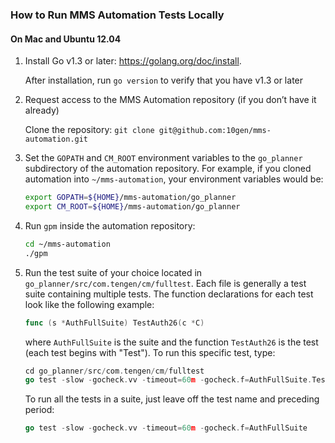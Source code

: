 ### How to Run MMS Automation Tests Locally

#### On Mac and Ubuntu 12.04

1. Install Go v1.3 or later: https://golang.org/doc/install. 

   After installation, run `go version` to verify that you have v1.3 or later

2. Request access to the MMS Automation repository (if you don’t have it already)

   Clone the repository: `git clone git@github.com:10gen/mms-automation.git`


3. Set the `GOPATH` and `CM_ROOT` environment variables to the `go_planner` subdirectory of the automation repository.  For example, if you cloned automation into `~/mms-automation`, your environment variables would be:

   ```sh
   export GOPATH=${HOME}/mms-automation/go_planner
   export CM_ROOT=${HOME}/mms-automation/go_planner
   ```

4. Run `gpm` inside the automation repository:

   ```sh
   cd ~/mms-automation
   ./gpm
   ```

5. Run the test suite of your choice located in `go_planner/src/com.tengen/cm/fulltest`.  Each file is generally a test suite containing multiple tests. The function declarations for each test look like the following example:

   ```go
   func (s *AuthFullSuite) TestAuth26(c *C)
   ```

   where `AuthFullSuite` is the suite and the function `TestAuth26` is the test (each test begins with "Test").  To run this specific test, type:

   ```go
   cd go_planner/src/com.tengen/cm/fulltest
   go test -slow -gocheck.vv -timeout=60m -gocheck.f=AuthFullSuite.TestAuth26
   ```

   To run all the tests in a suite, just leave off the test name and preceding period:

   ```go
   go test -slow -gocheck.vv -timeout=60m -gocheck.f=AuthFullSuite
   ```

